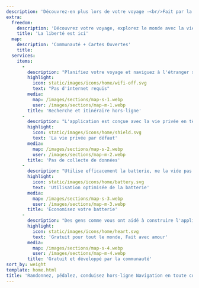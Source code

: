 ```yaml
---
description: 'Découvrez-en plus lors de votre voyage -<br/>Fait par la communauté'
extra:
  freedom:
    description: 'Découvrez votre voyage, explorez le monde avec la vie privée et la communauté en tête.'
    title: 'La liberté est ici'
  map:
    description: 'Communauté + Cartes Ouvertes'
    title:
  services:
    items:
      - 
        description: "Planifiez votre voyage et naviguez à l'étranger sans avoir besoin de données mobiles, et recherchez des chemins lors d'une randonnée lointaine."
        highlight:
          icon: static/images/icons/home/wifi-off.svg
          text: "Pas d'internet requis"
        media:
          map: /images/sections/map-s-1.webp
          user: /images/sections/map-m-1.webp
        title: 'Recherche et itinéraire hors-ligne'
      - 
        description: "L'application est conçue avec la vie privée en tête - elle n'identifie pas ses utilisateurs, ne vous piste pas et ne collecte pas d'informations."
        highlight:
          icon: static/images/icons/home/shield.svg
          text: 'La vie privée par défaut'
        media:
          map: /images/sections/map-s-2.webp
          user: /images/sections/map-m-2.webp
        title: 'Pas de collecte de données'
      - 
        description: "Utilise efficacement la batterie, ne la vide pas comme d'autres applications de navigation."
        highlight:
          icon: static/images/icons/home/battery.svg
          text: 'Utilisation optimisée de la batterie'
        media:
          map: /images/sections/map-s-3.webp
          user: /images/sections/map-m-3.webp
        title: 'Économisez votre batterie'
      - 
        description: "Des gens comme vous ont aidé à construire l'application en ajoutant des lieux sur <span class=\"text-icon\"><svg viewBox=\"0 0 19 19\"><use href=\"#icon-open-street-map\"></use></svg> [OpenStreetMap](https://openstreetmap.org)</span>, en donnant leur avis sur des fonctionnalités, et en contribuant au code sur Codeberg dans la communauté open source."
        highlight:
          icon: static/images/icons/home/heart.svg
          text: 'Gratuit pour tout le monde, Fait avec amour'
        media:
          map: /images/sections/map-s-4.webp
          user: /images/sections/map-m-4.webp
        title: 'Gratuit et développé par la communauté'
sort_by: weight
template: home.html
title: 'Randonnez, pédalez, conduisez hors-ligne Navigation en toute confidentialité'
---
```

